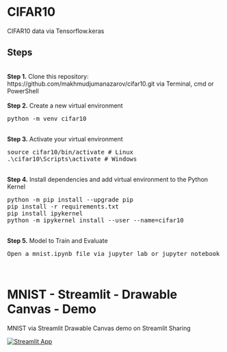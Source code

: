 # CIFAR10
<p>CIFAR10 data via Tensorflow.keras
  
## Steps
<br />
<b>Step 1.</b> Clone this repository: https://github.com/makhmudjumanazarov/cifar10.git via Terminal, cmd or PowerShell
<br/><br/>
<b>Step 2.</b> Create a new virtual environment 
<pre>
python -m venv cifar10
</pre> 
<br/>
<b>Step 3.</b> Activate your virtual environment
<pre>
source cifar10/bin/activate # Linux
.\cifar10\Scripts\activate # Windows 
</pre>
<br/>
<b>Step 4.</b> Install dependencies and add virtual environment to the Python Kernel
<pre>
python -m pip install --upgrade pip
pip install -r requirements.txt
pip install ipykernel
python -m ipykernel install --user --name=cifar10
</pre>
<br/>
<b>Step 5.</b> Model to Train and Evaluate
<pre>
Open a mnist.ipynb file via jupyter lab or jupyter notebook commands
</pre> 
<br/>



# MNIST - Streamlit - Drawable Canvas - Demo

MNIST via Streamlit Drawable Canvas demo on Streamlit Sharing

[![Streamlit App](https://static.streamlit.io/badges/streamlit_badge_black_white.svg)](https://share.streamlit.io/makhmudjumanazarov/cifar10/main/app.py)
